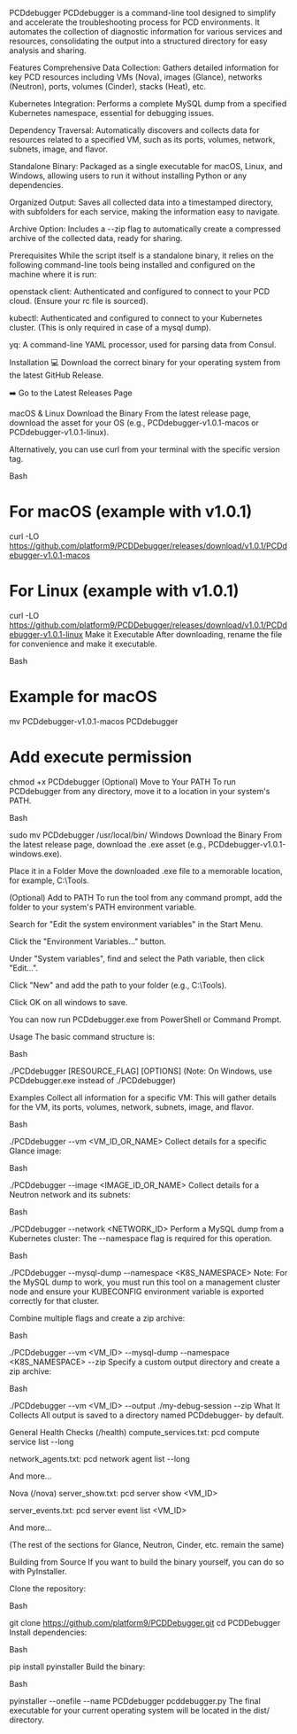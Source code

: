 PCDdebugger
PCDdebugger is a command-line tool designed to simplify and accelerate the troubleshooting process for PCD environments. It automates the collection of diagnostic information for various services and resources, consolidating the output into a structured directory for easy analysis and sharing.

Features
Comprehensive Data Collection: Gathers detailed information for key PCD resources including VMs (Nova), images (Glance), networks (Neutron), ports, volumes (Cinder), stacks (Heat), etc.

Kubernetes Integration: Performs a complete MySQL dump from a specified Kubernetes namespace, essential for debugging issues.

Dependency Traversal: Automatically discovers and collects data for resources related to a specified VM, such as its ports, volumes, network, subnets, image, and flavor.

Standalone Binary: Packaged as a single executable for macOS, Linux, and Windows, allowing users to run it without installing Python or any dependencies.

Organized Output: Saves all collected data into a timestamped directory, with subfolders for each service, making the information easy to navigate.

Archive Option: Includes a --zip flag to automatically create a compressed archive of the collected data, ready for sharing.

Prerequisites
While the script itself is a standalone binary, it relies on the following command-line tools being installed and configured on the machine where it is run:

openstack client: Authenticated and configured to connect to your PCD cloud. (Ensure your rc file is sourced).

kubectl: Authenticated and configured to connect to your Kubernetes cluster. (This is only required in case of a mysql dump).

yq: A command-line YAML processor, used for parsing data from Consul.

Installation 💻
Download the correct binary for your operating system from the latest GitHub Release.

➡️ Go to the Latest Releases Page

macOS & Linux
Download the Binary
From the latest release page, download the asset for your OS (e.g., PCDdebugger-v1.0.1-macos or PCDdebugger-v1.0.1-linux).

Alternatively, you can use curl from your terminal with the specific version tag.

Bash

# For macOS (example with v1.0.1)
curl -LO https://github.com/platform9/PCDDebugger/releases/download/v1.0.1/PCDdebugger-v1.0.1-macos

# For Linux (example with v1.0.1)
curl -LO https://github.com/platform9/PCDDebugger/releases/download/v1.0.1/PCDdebugger-v1.0.1-linux
Make it Executable
After downloading, rename the file for convenience and make it executable.

Bash

# Example for macOS
mv PCDdebugger-v1.0.1-macos PCDdebugger

# Add execute permission
chmod +x PCDdebugger
(Optional) Move to Your PATH
To run PCDdebugger from any directory, move it to a location in your system's PATH.

Bash

sudo mv PCDdebugger /usr/local/bin/
Windows
Download the Binary
From the latest release page, download the .exe asset (e.g., PCDdebugger-v1.0.1-windows.exe).

Place it in a Folder
Move the downloaded .exe file to a memorable location, for example, C:\Tools\.

(Optional) Add to PATH
To run the tool from any command prompt, add the folder to your system's PATH environment variable.

Search for "Edit the system environment variables" in the Start Menu.

Click the "Environment Variables..." button.

Under "System variables", find and select the Path variable, then click "Edit...".

Click "New" and add the path to your folder (e.g., C:\Tools).

Click OK on all windows to save.

You can now run PCDdebugger.exe from PowerShell or Command Prompt.

Usage
The basic command structure is:

Bash

./PCDdebugger [RESOURCE_FLAG] [OPTIONS]
(Note: On Windows, use PCDdebugger.exe instead of ./PCDdebugger)

Examples
Collect all information for a specific VM:
This will gather details for the VM, its ports, volumes, network, subnets, image, and flavor.

Bash

./PCDdebugger --vm <VM_ID_OR_NAME>
Collect details for a specific Glance image:

Bash

./PCDdebugger --image <IMAGE_ID_OR_NAME>
Collect details for a Neutron network and its subnets:

Bash

./PCDdebugger --network <NETWORK_ID>
Perform a MySQL dump from a Kubernetes cluster:
The --namespace flag is required for this operation.

Bash

./PCDdebugger --mysql-dump --namespace <K8S_NAMESPACE>
Note: For the MySQL dump to work, you must run this tool on a management cluster node and ensure your KUBECONFIG environment variable is exported correctly for that cluster.

Combine multiple flags and create a zip archive:

Bash

./PCDdebugger --vm <VM_ID> --mysql-dump --namespace <K8S_NAMESPACE> --zip
Specify a custom output directory and create a zip archive:

Bash

./PCDdebugger --vm <VM_ID> --output ./my-debug-session --zip
What It Collects
All output is saved to a directory named PCDdebugger-<TIMESTAMP> by default.

General Health Checks (/health)
compute_services.txt: pcd compute service list --long

network_agents.txt: pcd network agent list --long

And more...

Nova (/nova)
server_show.txt: pcd server show <VM_ID>

server_events.txt: pcd server event list <VM_ID>

And more...

(The rest of the sections for Glance, Neutron, Cinder, etc. remain the same)

Building from Source
If you want to build the binary yourself, you can do so with PyInstaller.

Clone the repository:

Bash

git clone https://github.com/platform9/PCDDebugger.git
cd PCDDebugger
Install dependencies:

Bash

pip install pyinstaller
Build the binary:

Bash

pyinstaller --onefile --name PCDdebugger pcddebugger.py
The final executable for your current operating system will be located in the dist/ directory.
